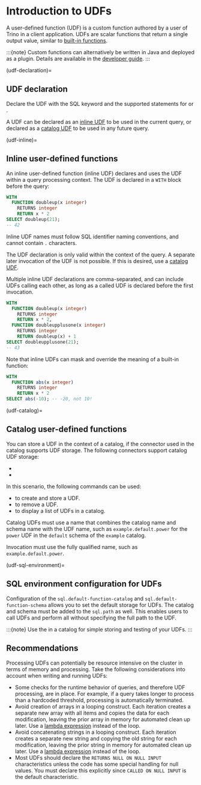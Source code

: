 # Introduction to UDFs

A user-defined function (UDF) is a custom function authored by a user of Trino
in a client application. UDFs are scalar functions that return a single output
value, similar to [built-in functions](/functions).

:::{note}
Custom functions can alternatively be written in Java and deployed as a
plugin. Details are available in the [developer guide](/develop/functions).
:::

(udf-declaration)=
## UDF declaration

Declare the UDF with the SQL [](/udf/function) keyword and the supported
statements for [](/udf/sql) or [](/udf/python).

A UDF can be declared as an [inline UDF](udf-inline) to be used in the current
query, or declared as a [catalog UDF](udf-catalog) to be used in any future
query.

(udf-inline)=
## Inline user-defined functions

An inline user-defined function (inline UDF) declares and uses the UDF within a
query processing context. The UDF is declared in a `WITH` block before the
query:

```sql
WITH
  FUNCTION doubleup(x integer)
    RETURNS integer
    RETURN x * 2
SELECT doubleup(21);
-- 42
```

Inline UDF names must follow SQL identifier naming conventions, and cannot
contain `.` characters.

The UDF declaration is only valid within the context of the query. A separate
later invocation of the UDF is not possible. If this is desired, use a [catalog
UDF](udf-catalog).

Multiple inline UDF declarations are comma-separated, and can include UDFs
calling each other, as long as a called UDF is declared before the first
invocation.

```sql
WITH
  FUNCTION doubleup(x integer)
    RETURNS integer
    RETURN x * 2,
  FUNCTION doubleupplusone(x integer)
    RETURNS integer
    RETURN doubleup(x) + 1
SELECT doubleupplusone(21);
-- 43
```

Note that inline UDFs can mask and override the meaning of a built-in function:

```sql
WITH
  FUNCTION abs(x integer)
    RETURNS integer
    RETURN x * 2
SELECT abs(-10); -- -20, not 10!
```

(udf-catalog)=
## Catalog user-defined functions

You can store a UDF in the context of a catalog, if the connector used in the
catalog supports UDF storage. The following connectors support catalog UDF
storage:

* [](/connector/hive)
* [](/connector/memory)

In this scenario, the following commands can be used:

* [](/sql/create-function) to create and store a UDF.
* [](/sql/drop-function) to remove a UDF.
* [](/sql/show-functions) to display a list of UDFs in a catalog.

Catalog UDFs must use a name that combines the catalog name and schema name with
the UDF name, such as `example.default.power` for the `power` UDF in the
`default` schema of the `example` catalog.

Invocation must use the fully qualified name, such as `example.default.power`.

(udf-sql-environment)=
## SQL environment configuration for UDFs

Configuration of the `sql.default-function-catalog` and
`sql.default-function-schema` [](/admin/properties-sql-environment) allows you
to set the default storage for UDFs. The catalog and schema must be added to the
`sql.path` as well. This enables users to call UDFs and perform all
[](udf-management) without specifying the full path to the UDF.

:::{note}
Use the [](/connector/memory) in a catalog for simple storing and
testing of your UDFs.
:::

## Recommendations

Processing UDFs can potentially be resource intensive on the cluster in
terms of memory and processing. Take the following considerations into account
when writing and running UDFs:

* Some checks for the runtime behavior of queries, and therefore UDF processing,
  are in place. For example, if a query takes longer to process than a hardcoded
  threshold, processing is automatically terminated.
* Avoid creation of arrays in a looping construct. Each iteration creates a
  separate new array with all items and copies the data for each modification,
  leaving the prior array in memory for automated clean up later. Use a [lambda
  expression](/functions/lambda) instead of the loop.
* Avoid concatenating strings in a looping construct. Each iteration creates a
  separate new string and copying the old string for each modification, leaving
  the prior string in memory for automated clean up later. Use a [lambda
  expression](/functions/lambda) instead of the loop.
* Most UDFs should declare the `RETURNS NULL ON NULL INPUT` characteristics
  unless the code has some special handling for null values. You must declare
  this explicitly since `CALLED ON NULL INPUT` is the default characteristic.

